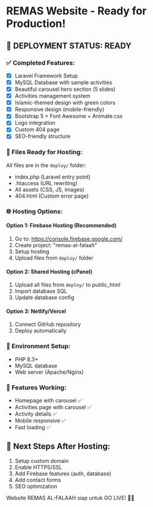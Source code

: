 # REMAS Website - Ready for Production!

## 🚀 DEPLOYMENT STATUS: READY

### ✅ Completed Features:
- [x] Laravel Framework Setup
- [x] MySQL Database with sample activities
- [x] Beautiful carousel hero section (5 slides)
- [x] Activities management system
- [x] Islamic-themed design with green colors
- [x] Responsive design (mobile-friendly)
- [x] Bootstrap 5 + Font Awesome + Animate.css
- [x] Logo integration
- [x] Custom 404 page
- [x] SEO-friendly structure

### 📁 Files Ready for Hosting:
All files are in the `deploy/` folder:
- index.php (Laravel entry point)
- .htaccess (URL rewriting)
- All assets (CSS, JS, images)
- 404.html (Custom error page)

### 🌐 Hosting Options:

#### Option 1: Firebase Hosting (Recommended)
1. Go to: https://console.firebase.google.com/
2. Create project: "remas-al-falaah"
3. Setup hosting
4. Upload files from `deploy/` folder

#### Option 2: Shared Hosting (cPanel)
1. Upload all files from `deploy/` to public_html
2. Import database SQL
3. Update database config

#### Option 3: Netlify/Vercel
1. Connect GitHub repository
2. Deploy automatically

### 🔧 Environment Setup:
- PHP 8.3+
- MySQL database
- Web server (Apache/Nginx)

### 📱 Features Working:
- Homepage with carousel ✅
- Activities page with carousel ✅
- Activity details ✅
- Mobile responsive ✅
- Fast loading ✅

## 🎯 Next Steps After Hosting:
1. Setup custom domain
2. Enable HTTPS/SSL
3. Add Firebase features (auth, database)
4. Add contact forms
5. SEO optimization

Website REMAS AL-FALAAH siap untuk GO LIVE! 🕌✨
